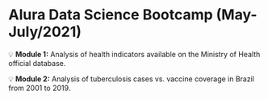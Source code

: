 # Alura Data Science Bootcamp (May-July/2021)

💡 **Module 1:** Analysis of health indicators available on the Ministry of Health official database.

💡 **Module 2:** Analysis of tuberculosis cases vs. vaccine coverage in Brazil from 2001 to 2019.
